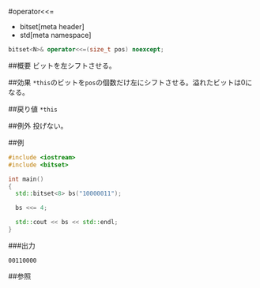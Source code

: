 #operator<<=
* bitset[meta header]
* std[meta namespace]

```cpp
bitset<N>& operator<<=(size_t pos) noexcept;
```

##概要
ビットを左シフトさせる。


##効果
`*this`のビットを`pos`の個数だけ左にシフトさせる。溢れたビットは0になる。


##戻り値
`*this`


##例外
投げない。


##例
```cpp
#include <iostream>
#include <bitset>

int main()
{
  std::bitset<8> bs("10000011");

  bs <<= 4;

  std::cout << bs << std::endl;
}
```

###出力
```
00110000
```


##参照

